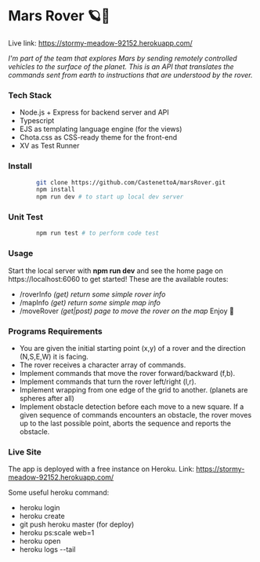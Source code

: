 # Mars Rover 🪐🤖
Live link: https://stormy-meadow-92152.herokuapp.com/

*I'm part of the team that explores Mars by sending remotely controlled vehicles to the surface of the planet. 
This is an API that translates the commands sent from earth to instructions that are understood by the rover.*

### Tech Stack
* Node.js + Express for backend server and API
* Typescript
* EJS as templating language engine (for the views)
* Chota.css as CSS-ready theme for the front-end
* XV as Test Runner

### Install
```sh
        git clone https://github.com/CastenettoA/marsRover.git
        npm install
        npm run dev # to start up local dev server
```

### Unit Test
```sh
        npm run test # to perform code test
```

### Usage
Start the local server with **npm run dev** and see the home page on https://localhost:6060 to get started!
These are the available routes:
* /roverInfo *(get) return some simple rover info*
* /mapInfo *(get) return some simple map info*
* /moveRover *(get|post) page to move the rover on the map*
Enjoy 🤖

### Programs Requirements
* You are given the initial starting point (x,y) of a rover and the direction (N,S,E,W) it is facing.
* The rover receives a character array of commands.
* Implement commands that move the rover forward/backward (f,b).
* Implement commands that turn the rover left/right (l,r).
* Implement wrapping from one edge of the grid to another. (planets are spheres after all)
* Implement obstacle detection before each move to a new square. If a given sequence of commands encounters an obstacle, the rover moves up to the last possible point, aborts the sequence and reports the obstacle.

### Live Site
The app is deployed with a free instance on Heroku.
Link: https://stormy-meadow-92152.herokuapp.com/

Some useful heroku command: 
* heroku login
* heroku create
* git push heroku master (for deploy)
* heroku ps:scale web=1
* heroku open
* heroku logs --tail
